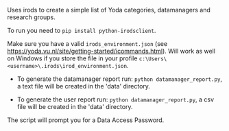 Uses irods to create a simple list of Yoda categories, datamanagers and research groups.

To run you need to `pip install python-irodsclient`.

Make sure you have a valid `irods_environment.json` (see https://yoda.vu.nl/site/getting-started/icommands.html). Will work as well on Windows if you store the file in your profile `c:\Users\<username>\.irods\irod_environment.json`.

- To generate the datamanager report run: `python datamanager_report.py`, a text file will be created in the 'data' directory.

- To generate the user report run: `python datamanager_report.py`, a csv file will be created in the 'data' directory.


The script will prompt you for a Data Access Password.